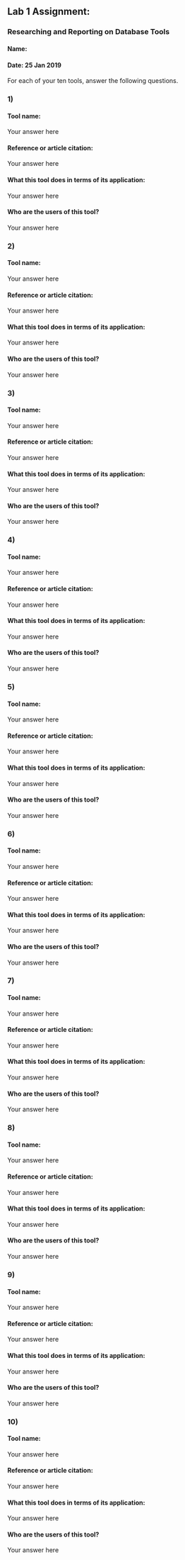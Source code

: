 ## Lab 1 Assignment:
### Researching and Reporting on Database Tools

#### Name:
#### Date: 25 Jan 2019

For each of your ten tools, answer the following questions.

### 1)

#### Tool name:
Your answer here

#### Reference or article citation:
Your answer here

#### What this tool does in terms of its application:
Your answer here

#### Who are the users of this tool?
Your answer here

### 2)

#### Tool name:
Your answer here

#### Reference or article citation:
Your answer here

#### What this tool does in terms of its application:
Your answer here

#### Who are the users of this tool?
Your answer here


### 3)

#### Tool name:
Your answer here

#### Reference or article citation:
Your answer here

#### What this tool does in terms of its application:
Your answer here

#### Who are the users of this tool?
Your answer here


### 4)

#### Tool name:
Your answer here

#### Reference or article citation:
Your answer here

#### What this tool does in terms of its application:
Your answer here

#### Who are the users of this tool?
Your answer here


### 5)

#### Tool name:
Your answer here

#### Reference or article citation:
Your answer here

#### What this tool does in terms of its application:
Your answer here

#### Who are the users of this tool?
Your answer here


### 6)

#### Tool name:
Your answer here

#### Reference or article citation:
Your answer here

#### What this tool does in terms of its application:
Your answer here

#### Who are the users of this tool?
Your answer here



### 7)

#### Tool name:
Your answer here

#### Reference or article citation:
Your answer here

#### What this tool does in terms of its application:
Your answer here

#### Who are the users of this tool?
Your answer here



### 8)

#### Tool name:
Your answer here

#### Reference or article citation:
Your answer here

#### What this tool does in terms of its application:
Your answer here

#### Who are the users of this tool?
Your answer here



### 9)

#### Tool name:
Your answer here

#### Reference or article citation:
Your answer here

#### What this tool does in terms of its application:
Your answer here

#### Who are the users of this tool?
Your answer here



### 10)

#### Tool name:
Your answer here

#### Reference or article citation:
Your answer here

#### What this tool does in terms of its application:
Your answer here

#### Who are the users of this tool?
Your answer here



